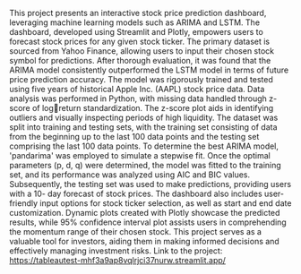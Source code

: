This project presents an interactive stock price prediction dashboard, leveraging machine 
learning models such as ARIMA and LSTM. The dashboard, developed using Streamlit and 
Plotly, empowers users to forecast stock prices for any given stock ticker. The primary dataset 
is sourced from Yahoo Finance, allowing users to input their chosen stock symbol for 
predictions. After thorough evaluation, it was found that the ARIMA model consistently 
outperformed the LSTM model in terms of future price prediction accuracy. The model was 
rigorously trained and tested using five years of historical Apple Inc. (AAPL) stock price data. 
Data analysis was performed in Python, with missing data handled through z-score of logreturn standardization. 
The z-score plot aids in identifying outliers and visually inspecting 
periods of high liquidity. The dataset was split into training and testing sets, with the training 
set consisting of data from the beginning up to the last 100 data points and the testing set 
comprising the last 100 data points. To determine the best ARIMA model, 'pandarima' was 
employed to simulate a stepwise fit. Once the optimal parameters (p, d, q) were determined, 
the model was fitted to the training set, and its performance was analyzed using AIC and BIC 
values. Subsequently, the testing set was used to make predictions, providing users with a 10-
day forecast of stock prices. The dashboard also includes user-friendly input options for stock 
ticker selection, as well as start and end date customization. Dynamic plots created with Plotly 
showcase the predicted results, while 95% confidence interval plot assists users in 
comprehending the momentum range of their chosen stock. This project serves as a valuable 
tool for investors, aiding them in making informed decisions and effectively managing 
investment risks.
Link to the project: https://tableautest-mhf3a9ap8vqlrjci37nurw.streamlit.app/
